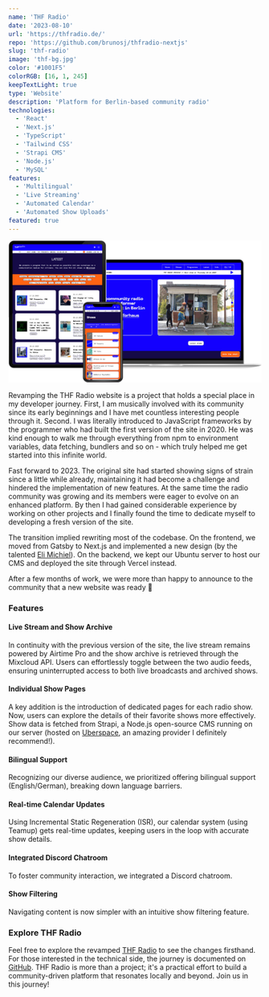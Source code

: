 ```yaml
---
name: 'THF Radio'
date: '2023-08-10'
url: 'https://thfradio.de/'
repo: 'https://github.com/brunosj/thfradio-nextjs'
slug: 'thf-radio'
image: 'thf-bg.jpg'
color: '#1001F5'
colorRGB: [16, 1, 245]
keepTextLight: true
type: 'Website'
description: 'Platform for Berlin-based community radio'
technologies:
  - 'React'
  - 'Next.js'
  - 'TypeScript'
  - 'Tailwind CSS'
  - 'Strapi CMS'
  - 'Node.js'
  - 'MySQL'
features:
  - 'Multilingual'
  - 'Live Streaming'
  - 'Automated Calendar'
  - 'Automated Show Uploads'
featured: true
---
```


![THF Radio Devices](../../assets/images/thf-devices.png)

Revamping the THF Radio website is a project that holds a special place in my developer journey. First, I am musically involved with its community since its early beginnings and I have met countless interesting people through it. Second. I was literally introduced to JavaScript frameworks by the programmer who had built the first version of the site in 2020. He was kind enough to walk me through everything from npm to environment variables, data fetching, bundlers and so on - which truly helped me get started into this infinite world.

Fast forward to 2023. The original site had started showing signs of strain since a little while already, maintaining it had become a challenge and hindered the implementation of new features. At the same time the radio community was growing and its members were eager to evolve on an enhanced platform. By then I had gained considerable experience by working on other projects and I finally found the time to dedicate myself to developing a fresh version of the site.

The transition implied rewriting most of the codebase. On the frontend, we moved from Gatsby to Next.js and implemented a new design (by the talented [Eli Michiel](https://www.instagram.com/elmidesign)). On the backend, we kept our Ubuntu server to host our CMS and deployed the site through Vercel instead.

After a few months of work, we were more than happy to announce to the community that a new website was ready 🎉

### Features

#### Live Stream and Show Archive

In continuity with the previous version of the site, the live stream remains powered by Airtime Pro and the show archive is retrieved through the Mixcloud API. Users can effortlessly toggle between the two audio feeds, ensuring uninterrupted access to both live broadcasts and archived shows.

#### Individual Show Pages

A key addition is the introduction of dedicated pages for each radio show. Now, users can explore the details of their favorite shows more effectively. Show data is fetched from Strapi, a Node.js open-source CMS running on our server (hosted on [Uberspace](https://uberspace.de), an amazing provider I definitely recommend!).

#### Bilingual Support

Recognizing our diverse audience, we prioritized offering bilingual support (English/German), breaking down language barriers.

#### Real-time Calendar Updates

Using Incremental Static Regeneration (ISR), our calendar system (using Teamup) gets real-time updates, keeping users in the loop with accurate show details.

#### Integrated Discord Chatroom

To foster community interaction, we integrated a Discord chatroom.

#### Show Filtering

Navigating content is now simpler with an intuitive show filtering feature.

### Explore THF Radio

Feel free to explore the revamped [THF Radio](https://thfradio.de/) to see the changes firsthand. For those interested in the technical side, the journey is documented on [GitHub](https://github.com/brunosj/thfradio-nextjs). THF Radio is more than a project; it's a practical effort to build a community-driven platform that resonates locally and beyond. Join us in this journey!

